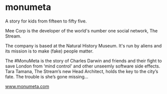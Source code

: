 # monumeta
A story for kids from fifteen to fifty five.

Mee Corp is the developer of the world's number one social network, The Stream.

The company is based at the Natural History Museum. It's run by aliens and its mission is to make (fake) people matter.

The #MonuMeta is the story of Charles Darwin and friends and their fight to save London from ‘mind control' and other unseemly software side effects. Tara Tamana, The Stream’s new Head Architect, holds the key to the city’s fate.  The trouble is she’s gone missing…

www.monumeta.com
